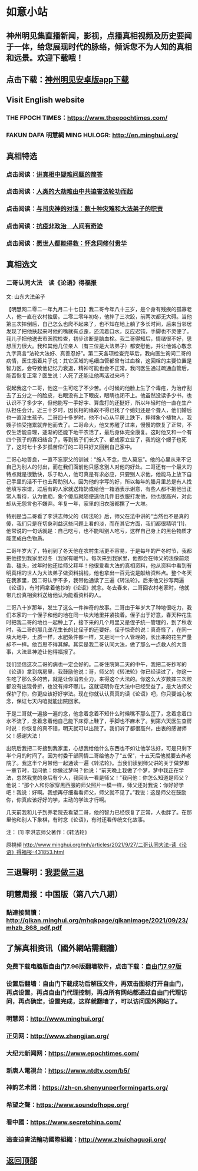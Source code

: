 # 如意小站

## 神州明见集直播新闻，影视，点播真相视频及历史要闻于一体，给您展现时代的脉络，倾诉您不为人知的真相和远景。欢迎下载哦！

## 点击下载：[神州明见安卓版app下载](https://github.com/pinhe91/tuiguang/issues/2)

## Visit English website

### THE FPOCH TIMES：https://www.theepochtimes.com/

### FAKUN DAFA 明慧網 MING HUI.OGR: http://en.minghui.org/

## 真相特选

### 点击阅读：[讲真相中疑难问题的简答](https://github.com/pinhe91/jcxw3/tree/main)

### 点击阅读：[人类的大劫难由中共迫害法轮功而起](https://github.com/pinhe91/jcxw4/tree/main) 

### 点击阅读：[与司灾神的对话：数十种灾难和大法弟子的职责](https://github.com/pinhe91/jcxw1/tree/main) 

### 点击阅读：[抗疫非政治　人间有奇迹](https://github.com/pinhe91/jcxw2/tree/main) 

### 点击阅读：[愿世人都能得救：怀念同修付贵华](https://github.com/pinhe91/jcxw5/tree/main)

## 真相选文

### 二哥认同大法　读《论语》得福报

文: 山东大法弟子

【明慧网二零二一年九月二十七日】我二哥今年八十三岁，是个身有残疾的孤寡老人，他一直在农村独居。二零二零年初冬，他摔了三次跤，前两次都无大碍。当他第三次摔倒后，自己怎么也爬不起来了，也不知在地上躺了多长时间，后来当邻居发现了把他扶起来时他的嘴就有点歪，还流着口水，反应迟钝，手脚也不灵便了。
我儿子把他送去市医院检查，初步诊断是脑血栓。我二哥得知后，情绪很不好，思想压力很大。我和其他几位亲人（有三位是大法弟子）都安慰他，并让他诚心敬念九字真言“法轮大法好、真善忍好”。第二天各项检查完毕后，我向医生询问二哥的病情，医生指着片子说：其它区域的毛细血管都曾有过血栓，这回栓的主要位置是智力区，会导致他记忆力衰退，精神可能也会不正常。我问医生通过疏通血管后，能否恢复正常？医生说：人死了还能让他再活过来吗？

说起我这个二哥，他这一生可吃了不少苦。小时候的他脸上生了个毒疮，为治疗刮去了五分之一的脸皮，右眼没有上下眼皮，眼睛也闭不上。他虽然没读多少书，也认识不了多少字，但他能写一手好字、算盘打的还挺好，所以年轻时他一直在生产队担任会计。近三十岁时，因长相的缘故不得已找了个媳妇还是个聋人，他们婚后也一直没生孩子。二哥四十多岁时，他不小心从平房上跌下，摔得象个植物人，我嫂子怕受拖累就弃他而去了。二哥命大，他又苏醒了过来，慢慢的恢复了正常，不仅生活能自理，逐渐的还能下地干农活了，最后身体完全康复。这时他又和一个有四个孩子的寡妇结合了，等到孩子们长大了、都成家立业了，我的这个嫂子也死了，这时七十多岁孤苦伶仃的二哥只好又回到自己家中。

二哥心地善良，一直不忘家父的训诫：“施人不念，受人莫忘”。他的心里从来不记自己为别人的付出，而在我们面前他只感念别人对他的好处。二哥还有一个最大的特点就是很勤快，乐于助人，他可真是有求必应，只要别人求他，他能马上放下自己手里的活不干也去帮助别人。因为他的字写的好，所以每年的腊月里总是有人找他填写宗谱，过后有的人家就送箱奶或给他一箱酒表示谢意，有些人都不把他当正常人看待，认为他痴，象个傻瓜就随便送他几件旧衣服打发他，他也很高兴，对此却从无怨言也不嫌弃。年复一年，家里的旧衣服都摞了一大堆。

特别是当二哥看了李洪志师父的《转法轮》后，师父在法中讲的“当然也不是真的傻，我们只是在切身利益这些问题上看的淡，而在其它方面，我们都很精明”[1]，他常说的一句话就是：自己吃亏，也不能叫别人吃亏，这样自己身上的黑色物质才能变成白色物质。

二哥年岁大了，特别到了冬天他在农村生活更不容易，于是每年的严冬时节，我都把他接到我家里过冬（我家有暖气）。每次来到我家里，他都会在师父的法像前烧香、磕头，过年时他还给师父拜年！他很爱看大法的真相资料，他从资料中看到有明真相的世人为大法弟子做资料捐钱，他也拿出一百元说是献给资料点。整个冬天在我家里，因二哥认字不多，我带他通读了三遍《转法轮》。后来他又抄写两遍《论语》，有时间拿着他抄的《论语》就念。冬去春来，二哥回农村老家时，他就带几份真相资料送给他认为能看资料的人。

二哥八十岁那年，发生了这么一件神奇的故事。二哥由于年岁大了种地很吃力，我们本家的一个侄子和他的地在同一块大地里并紧挨着。侄子出于好意，春天种花生时把我二哥的地也一起种上了，接下来的几个月里又是侄子统一管理的，到了秋收时，我二哥的那几垄花生长的比侄子的还要好。侄子惊奇的说：真奇怪了，在同一块大地中，土质一样，水肥条件都一样，又是同一个人管理的，长出来的花生产量却不一样。他百思不得其解。其实是我二哥认同大法，做了那么一点救人的大善事，大法显神迹让他得福报了。

我们坚信这次二哥的病也一定会好的。二哥住院第二天的中午，我把二哥抄写的《论语》拿到病房里，我鼓励他说：哥，师父的《转法轮》你已经读过了，你这一生吃了那么多的苦，就是让你消去业力，来得这个大法的。你这么大岁数摔三次跤都没有出现骨折，也没有摔坏哪儿，这就证明你在大法中已经受益了，是大法师父保护了你，你更应该好好学法。现在你就认认真真的读《论语》吧，你只要诚心敬念，保证七天内咱就能出院回家。

于是二哥就一遍接一遍的念，他念着念着不知什么时候嘴不那么歪了，念着念着口水不流了，念着念着他自己能下床穿上鞋了，手脚也不麻木了。到第六天医生查房时说：你恢复的真不错，明天就可以出院了。我们听了都很高兴，由衷的感谢师父！感谢大法！

出院后我把二哥接到我家里，心想我给他什么东西也不如让他学法好，可是只剩下半个月的时间了。因为村委干部同情二哥给他办了“五保”，十五天后他就要去养老院了。我这半个月带他一起通读一遍《转法轮》。当我们读到师父讲的关于做梦那一章节时，我问他：你做过梦吗？他说：“前天晚上我做了个梦，梦中我正在学法，忽然我觉的身后有个人，我回头一看是师父！”我问他：你怎么知道是师父？他说：“那个人和你家穿黑西服的师父照片一模一样，师父还对我说：你好好学吧！我说：好啊。我想再仔细看看师父，师父就不见了。”我说：这是师父在鼓励你，你真应该好好的学，主动的学法才行啊。

几天前我和儿子到养老院去看望二哥，他的智力已经恢复了正常，人也胖了。在那里他和别人下象棋，有时念《论语》，有时还看传统文化故事。

注：
[1] 李洪志师父著作：《转法轮》

 原視頻 http://www.minghui.org/mh/articles/2021/9/27/二哥认同大法-读《论语》得福报-431853.html

## 三退聲明：[我要做三退](http://tuidang.ddns.net/)

## 明慧周报：中国版（第八六八期）

### 點連接閱讀：http://qikan.minghui.org/mhqkpage/qikanimage/2021/09/23/mhzb_868_pdf.pdf

## 了解真相资讯（國外網站需翻牆）

### 免费下载电脑版自由门7.96版翻墙软件，点击下载：[自由门7.97版](https://github.com/pinhe91/tuiguang/files/6839679/fg797r.zip)

### 设置后翻墙：自由门下载成功后解压文件，再双击图标打开自由门，再点设置，再点自由门代理控制，再点所有网站都通过自由门代理访问，再点确定，设置完成，这样就翻墙了，可以访问国外网站了。

### 明慧网：http://www.minghui.org/

### 正见网：http://www.zhengjian.org/

### 大纪元新闻网：https://www.epochtimes.com/

### 新唐人電視台：https://www.ntdtv.com/b5/

### 神韵艺术团：https://zh-cn.shenyunperformingarts.org/

### 希望之聲：https://www.soundofhope.org/

### 看中國：https://www.secretchina.com/

### 追查迫害法輪功國際組織：http://www.zhuichaguoji.org/

## [返回顶部](https://git.io/Js3EY)
